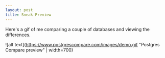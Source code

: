 ```yaml
---
layout: post
title: Sneak Preview
---
```


Here's a gif of me comparing a couple of databases and viewing the differences. 

![alt text](https://www.postgrescompare.com/images/demo.gif "Postgres Compare preview" | width=700)
